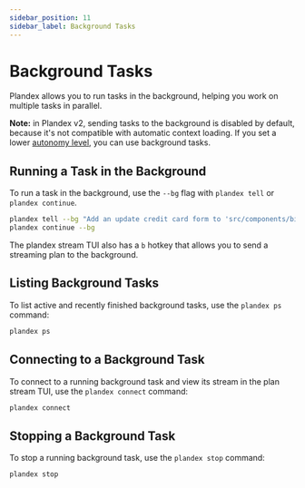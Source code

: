 ```yaml
---
sidebar_position: 11
sidebar_label: Background Tasks
---
```


# Background Tasks

Plandex allows you to run tasks in the background, helping you work on multiple tasks in parallel.

**Note:** in Plandex v2, sending tasks to the background is disabled by default, because it's not compatible with automatic context loading. If you set a lower [autonomy level](./autonomy.md), you can use background tasks.

## Running a Task in the Background

To run a task in the background, use the `--bg` flag with `plandex tell` or `plandex continue`.

```bash
plandex tell --bg "Add an update credit card form to 'src/components/billing'"
plandex continue --bg
```

The plandex stream TUI also has a `b` hotkey that allows you to send a streaming plan to the background.

## Listing Background Tasks

To list active and recently finished background tasks, use the `plandex ps` command:

```bash
plandex ps
```

## Connecting to a Background Task

To connect to a running background task and view its stream in the plan stream TUI, use the `plandex connect` command:

```bash
plandex connect
```

## Stopping a Background Task

To stop a running background task, use the `plandex stop` command:

```bash
plandex stop
```
